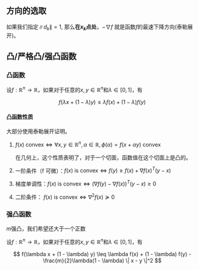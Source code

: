 ## 方向的选取

如果我们指定$\| d_k \| = 1$, 那么**在$x_k$点处**，$- \nabla f$ 就是函数$f$的最速下降方向(泰勒展开)。

## 凸/严格凸/强凸函数

### 凸函数

设$f: \mathbb{R}^n \to \mathbb{R}$，如果对于任意的$x, y \in \mathbb{R}^n$和$\lambda \in [0, 1]$，有

$$
f(\lambda x + (1 - \lambda) y) \leq \lambda f(x) + (1 - \lambda) f(y)
$$

#### 凸函数性质

大部分使用泰勒展开证明。

1. $f(x) \text{  convex} \iff \forall x,y \in \mathbb{R}^n,\alpha \in \mathbb{R} ,\phi(\alpha) = f(x + \alpha y) \text{  convex}$

   在几何上，这个性质表明了，对于一个切面，函数值在这个切面上是凸的。

2. 一阶条件（f 可微）：$f(x) \text{ is convex} \iff f(y) \geq f(x) + \nabla f(x)^T (y - x)$

3. 梯度单调性：$f(x) \text{ is convex} \iff (\nabla f(y) - \nabla f(x))^T (y - x) \geq 0$

4. 二阶条件： $f(x) \text{ is convex} \iff \nabla^2 f(x) \succeq 0$

### 强凸函数

$m$强凸，我们希望还大于一个正数

设$f: \mathbb{R}^n \to \mathbb{R}$，如果对于任意的$x, y \in \mathbb{R}^n$和$\lambda \in [0, 1]$，有

$$
f(\lambda x + (1 - \lambda) y) \leq \lambda f(x) + (1 - \lambda) f(y) - \frac{m}{2}\lambda(1 - \lambda) \| x - y \|^2
$$
